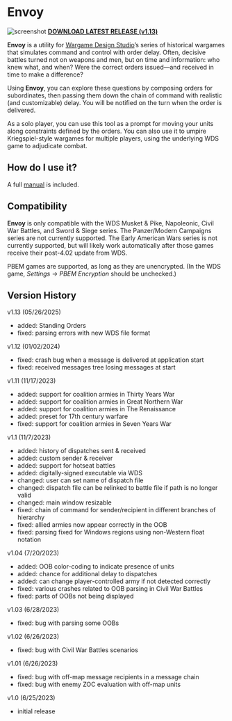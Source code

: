 # Envoy
![screenshot](https://i.imgur.com/qvhJfDo.jpg)
**[DOWNLOAD LATEST RELEASE (v1.13)](https://github.com/musurca/envoy/releases/download/1.13/Envoy_v1.13.zip)**

**Envoy** is a utility for [Wargame Design Studio](http://www.wargameds.com)’s series of historical wargames that simulates command and control with order delay. Often, decisive battles turned not on weapons and men, but on time and information: who knew what, and when? Were the correct orders issued—and received in time to make a difference?

Using **Envoy**, you can explore these questions by composing orders for subordinates, then passing them down the chain of command with realistic (and customizable) delay. You will be notified on the turn when the order is delivered.

As a solo player, you can use this tool as a prompt for moving your units along constraints defined by the orders. You can also use it to umpire Kriegspiel-style wargames for multiple players, using the underlying WDS game to adjudicate combat.

## How do I use it?

A full [manual](https://github.com/musurca/envoy/blob/master/manual/Envoy_Manual_v11.pdf) is included.

## Compatibility

**Envoy** is only compatible with the WDS Musket & Pike, Napoleonic, Civil War Battles, and Sword & Siege series. The Panzer/Modern Campaigns series are not currently supported. The Early American Wars series is not currently supported, but will likely work automatically after those games receive their post-4.02 update from WDS.

PBEM games are supported, as long as they are unencrypted. (In the WDS game, *Settings -> PBEM Encryption* should be unchecked.)

## Version History

v1.13 (05/26/2025)
- added: Standing Orders
- fixed: parsing errors with new WDS file format

v1.12 (01/02/2024)
- fixed: crash bug when a message is delivered at application start
- fixed: received messages tree losing messages at start

v1.11 (11/17/2023)
- added: support for coalition armies in Thirty Years War
- added: support for coalition armies in Great Northern War
- added: support for coalition armies in The Renaissance
- added: preset for 17th century warfare
- fixed: support for coalition armies in Seven Years War

v1.1 (11/7/2023)
- added: history of dispatches sent & received
- added: custom sender & receiver
- added: support for hotseat battles
- added: digitally-signed executable via WDS
- changed: user can set name of dispatch file
- changed: dispatch file can be relinked to battle file if path is no longer valid
- changed: main window resizable
- fixed: chain of command for sender/recipient in different branches of hierarchy
- fixed: allied armies now appear correctly in the OOB
- fixed: parsing fixed for Windows regions using non-Western float notation

v1.04 (7/20/2023)
- added: OOB color-coding to indicate presence of units
- added: chance for additional delay to dispatches
- added: can change player-controlled army if not detected correctly
- fixed: various crashes related to OOB parsing in Civil War Battles
- fixed: parts of OOBs not being displayed

v1.03 (6/28/2023)
- fixed: bug with parsing some OOBs

v1.02 (6/26/2023)
- fixed: bug with Civil War Battles scenarios

v1.01 (6/26/2023)
- fixed: bug with off-map message recipients in a message chain
- fixed: bug with enemy ZOC evaluation with off-map units

v1.0 (6/25/2023)
- initial release
